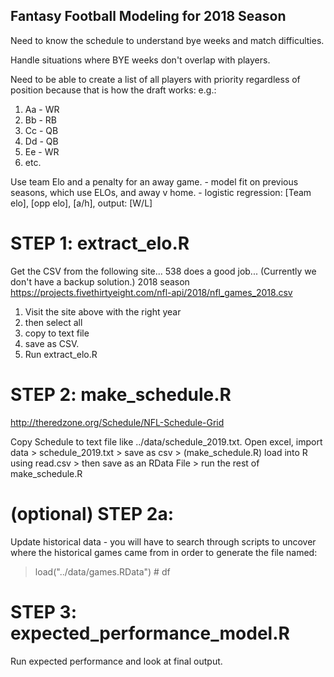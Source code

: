 ## Fantasy Football Modeling for 2018 Season ##

Need to know the schedule to understand bye weeks and match difficulties.

Handle situations where BYE weeks don't overlap with players.

Need to be able to create a list of all players with priority regardless of position because that is how the draft works:
e.g.:
1. Aa - WR
2. Bb - RB
3. Cc - QB
4. Dd - QB
5. Ee - WR
6. etc.

Use team Elo and a penalty for an away game. - model fit on previous seasons, which use ELOs, and away v home. - logistic regression: [Team elo], [opp elo], [a/h], output: [W/L]

# STEP 1: extract_elo.R

Get the CSV from the following site... 538 does a good job... (Currently we don't have a backup solution.)
2018 season
https://projects.fivethirtyeight.com/nfl-api/2018/nfl_games_2018.csv

1) Visit the site above with the right year
2) then select all
3) copy to text file
4) save as CSV.
5) Run extract_elo.R

# STEP 2: make_schedule.R

http://theredzone.org/Schedule/NFL-Schedule-Grid

Copy Schedule to text file like ../data/schedule_2019.txt. Open excel, import data > schedule_2019.txt > save as csv > (make_schedule.R) load into R using read.csv > then save as an RData File > run the rest of make_schedule.R

# (optional) STEP 2a:

Update historical data - you will have to search through scripts to uncover where the historical games came from in order to generate the file named:

> load("../data/games.RData") # df

# STEP 3: expected_performance_model.R

Run expected performance and look at final output.